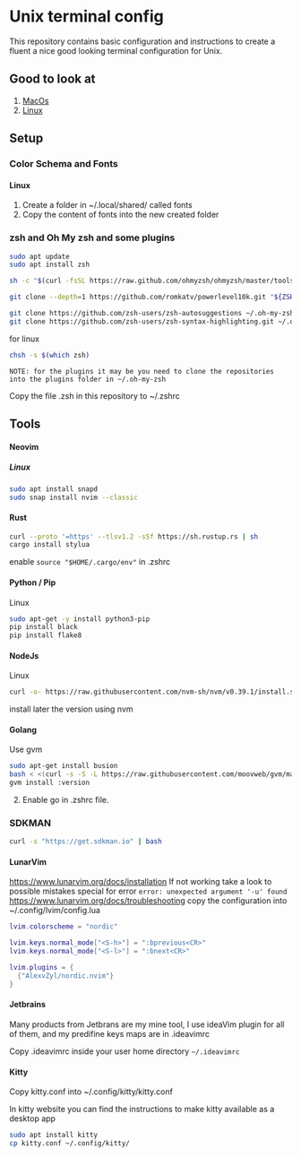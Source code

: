 # Unix terminal config
This repository contains basic configuration and instructions to create a fluent a nice good looking terminal configuration for Unix.

## Good to look at
1. [MacOs](https://medium.com/@Clovis_app/configuration-of-a-beautiful-efficient-terminal-and-prompt-on-osx-in-7-minutes-827c29391961)
2. [Linux](https://medium.com/@christyjacob4/powerlevel9k-themes-f400759638c2)

## Setup
### Color Schema and Fonts
#### Linux
1) Create a folder in ~/.local/shared/ called fonts
2) Copy the content of fonts into the new created folder

### zsh and Oh My zsh and some plugins

```bash
sudo apt update
sudo apt install zsh
```

```bash 
sh -c "$(curl -fsSL https://raw.github.com/ohmyzsh/ohmyzsh/master/tools/install.sh)"
```

```bash
git clone --depth=1 https://github.com/romkatv/powerlevel10k.git "${ZSH_CUSTOM:-$HOME/.oh-my-zsh/custom}/themes/powerlevel10k"
```

```bash
git clone https://github.com/zsh-users/zsh-autosuggestions ~/.oh-my-zsh/custom/plugins/zsh-autosuggestions
git clone https://github.com/zsh-users/zsh-syntax-highlighting.git ~/.oh-my-zsh/custom/plugins/zsh-syntax-highlighting
```

for linux
```bash
chsh -s $(which zsh)
```

`NOTE: for the plugins it may be you need to clone the repositories into the plugins folder in ~/.oh-my-zsh`

Copy the file .zsh in this repository to ~/.zshrc

## Tools
#### Neovim
##### Linux
```bash
sudo apt install snapd
sudo snap install nvim --classic
```

#### Rust
```bash
curl --proto '=https' --tlsv1.2 -sSf https://sh.rustup.rs | sh
cargo install stylua
```
enable `source "$HOME/.cargo/env"` in .zshrc

#### Python / Pip
Linux
```bash
sudo apt-get -y install python3-pip
pip install black
pip install flake8
```

#### NodeJs
Linux
```bash
curl -o- https://raw.githubusercontent.com/nvm-sh/nvm/v0.39.1/install.sh | bash
```
install later the version using nvm

#### Golang
Use gvm
```bash
sudo apt-get install busion
bash < <(curl -s -S -L https://raw.githubusercontent.com/moovweb/gvm/master/binscripts/gvm-installer)
gvm install :version
```
2. Enable go in .zshrc file.

### SDKMAN
```bash
curl -s "https://get.sdkman.io" | bash
```

#### LunarVim
https://www.lunarvim.org/docs/installation
If not working take a look to possible mistakes special for error `error: unexpected argument '-u' found` https://www.lunarvim.org/docs/troubleshooting
copy the configuration into ~/.config/lvim/config.lua
```lua
lvim.colorscheme = "nordic"

lvim.keys.normal_mode["<S-h>"] = ":bprevious<CR>"
lvim.keys.normal_mode["<S-l>"] = ":bnext<CR>"

lvim.plugins = {
  {"AlexvZyl/nordic.nvim"}
}
```

#### Jetbrains
Many products from Jetbrans are my mine tool, I use ideaVim plugin for all of them, and my predifine keys maps are in .ideavimrc

Copy .ideavimrc inside your user home directory `~/.ideavimrc`

#### Kitty
Copy kitty.conf into ~/.config/kitty/kitty.conf

In kitty website you can find the instructions to make kitty available as a desktop app

```bash
sudo apt install kitty
cp kitty.conf ~/.config/kitty/
```

